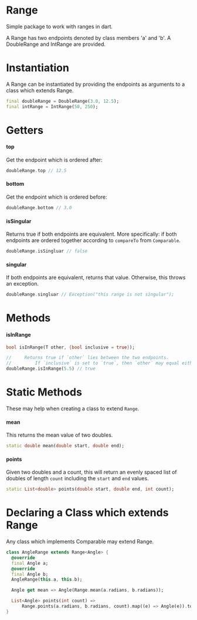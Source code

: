 # Range

Simple package to work with ranges in dart.

A Range has two endpoints denoted by class members 'a' and 'b'.  A DoubleRange and IntRange are provided.

# Instantiation
A Range can be instantiated by providing the endpoints as arguments to a class which extends Range.
```dart
final doubleRange = DoubleRange(3.0, 12.5);
final intRange = IntRange(50, 250);
```

# Getters
#### top
Get the endpoint which is ordered after:
```dart
doubleRange.top // 12.5
```

#### bottom
Get the endpoint which is ordered before:
```dart
doubleRange.bottom // 3.0
```

#### isSingular
Returns true if both endpoints are equivalent.
    More specifically: if both endpoints are ordered together 
        according to `compareTo` from `Comparable`.
```dart
doubleRange.isSingluar // false
```

#### singular
 If both endpoints are equivalent, returns that value.
     Otherwise, this throws an exception.
```dart
doubleRange.singluar // Exception("this range is not singular");
```

# Methods
#### isInRange
```dart
bool isInRange(T other, {bool inclusive = true});
```
```dart
//     Returns true if `other` lies between the two endpoints.
//         If `inclusive` is set to `true`, then `other` may equal either endpoint.
doubleRange.isInRange(5.5) // true
```


# Static Methods
These may help when creating a class to extend `Range`. 
#### mean
This returns the mean value of two doubles.
```dart
static double mean(double start, double end);
```

#### points
Given two doubles and a count, this will return an evenly spaced list of doubles of length `count` including the `start` and `end` values.
```dart
static List<double> points(double start, double end, int count);
```


# Declaring a Class which extends Range
Any class which implements Comparable may extend Range.
```dart
class AngleRange extends Range<Angle> {
  @override
  final Angle a;
  @override
  final Angle b;
  AngleRange(this.a, this.b);

  Angle get mean => Angle(Range.mean(a.radians, b.radians));

  List<Angle> points(int count) =>
      Range.points(a.radians, b.radians, count).map((e) => Angle(e)).toList();
}
```



